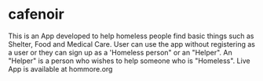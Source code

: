 # cafenoir
This is an App developed to help homeless people find basic things such as Shelter, Food and Medical Care.
User can use the app without registering as a user or they can sign up as a 'Homeless person" or an "Helper".
An "Helper" is a person who wishes to help someone who is "Homeless".
Live App is available at hommore.org
